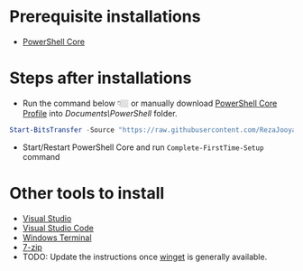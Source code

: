 # Prerequisite installations
  * [PowerShell Core](https://aka.ms/powershell-release?tag=stable)
  
# Steps after installations
* Run the command below 👇🏼 or manually download [PowerShell Core Profile](PowerShell/Microsoft.PowerShell_profile.ps1) into *Documents\PowerShell* folder.
```powershell
Start-BitsTransfer -Source "https://raw.githubusercontent.com/RezaJooyandeh/device-setup/main/PowerShell/Microsoft.PowerShell_profile.ps1" -Destination ([Environment]::GetFolderPath("MyDocuments") + "\PowerShell")
```
* Start/Restart PowerShell Core and run `Complete-FirstTime-Setup` command 

# Other tools to install
  * [Visual Studio](https://visualstudio.microsoft.com/downloads/)
  * [Visual Studio Code](https://visualstudio.microsoft.com/downloads/)
  * [Windows Terminal](https://aka.ms/terminal)
  * [7-zip](https://www.7-zip.org/)
  * TODO: Update the instructions once [winget](https://github.com/microsoft/winget-cli) is generally available.
